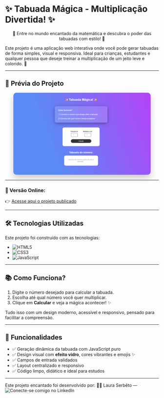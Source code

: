 # ✨ Tabuada Mágica - Multiplicação Divertida! ✨

<p align="center">
  📐 Entre no mundo encantado da matemática e descubra o poder das tabuadas com estilo! 🌈
</p>

Este projeto é uma aplicação web interativa onde você pode gerar tabuadas de forma simples, visual e responsiva. Ideal para crianças, estudantes e qualquer pessoa que deseje treinar a multiplicação de um jeito leve e colorido. 💫

---

## 📸 Prévia do Projeto

<p align="center">
  <img src="img/tela.png" alt="Prévia da Tabuada Mágica" width="450px" style="border-radius: 10px; box-shadow: 0 10px 20px rgba(0,0,0,0.2);">
</p>

---

### 🔗 Versão Online:
👉 [Acesse aqui o projeto publicado](https://multiplication-table-liart.vercel.app/)

---

## 🛠️ Tecnologias Utilizadas

Este projeto foi construído com as tecnologias:

- ![HTML5](https://img.shields.io/badge/HTML5-%23E34F26.svg?style=for-the-badge&logo=html5&logoColor=white)
- ![CSS3](https://img.shields.io/badge/CSS3-%231572B6.svg?style=for-the-badge&logo=css3&logoColor=white)
- ![JavaScript](https://img.shields.io/badge/JavaScript-%23F7DF1E.svg?style=for-the-badge&logo=javascript&logoColor=black)

---

## 📚 Como Funciona?

1. Digite o número desejado para calcular a tabuada.
2. Escolha até qual número você quer multiplicar.
3. Clique em **Calcular** e veja a mágica acontecer! ✨

Tudo isso com um design moderno, acessível e responsivo, pensado para facilitar a compreensão.

---

## 🎯 Funcionalidades

- ✅ Geração dinâmica da tabuada com JavaScript puro
- ✅ Design visual com **efeito vidro**, cores vibrantes e emojis ✨
- ✅ Campos de entrada validados
- ✅ Layout centralizado e responsivo
- ✅ Código limpo, didático e ideal para estudos

---

Este projeto encantado foi desenvolvido por:
👩‍💻 Laura Serbêto — ![Conecte-se comigo no LinkedIn](www.linkedin.com/in/lauraserbeto)
